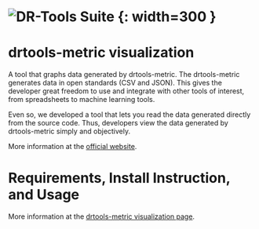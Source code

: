 # ![DR-Tools Suite](https://guilhermeslacerda.github.io/drtools-site/images/logo_drtools.png) {: width=300 }

# drtools-metric visualization 

A tool that graphs data generated by drtools-metric.
The drtools-metric generates data in open standards (CSV and JSON).
This gives the developer great freedom to use and integrate with other tools of interest, from spreadsheets to machine learning tools.

Even so, we developed a tool that lets you read the data generated directly from the source code. Thus, developers view the data generated by drtools-metric simply and objectively.

More information at the [official website](https://drtools.dev/). 

# Requirements, Install Instruction, and Usage

More information at the [drtools-metric visualization page](https://guilhermeslacerda.github.io/drtools-site/drtools-metric-visualization.html). 
